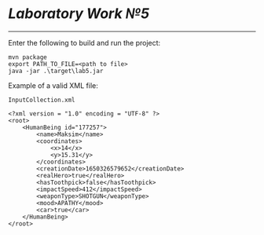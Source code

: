 # _Laboratory Work №5_
***
Enter the following to build and run the project:
~~~
mvn package
export PATH_TO_FILE=<path to file>
java -jar .\target\lab5.jar 
~~~
Example of a valid XML file:

`InputCollection.xml`
~~~
<?xml version = "1.0" encoding = "UTF-8" ?>
<root>
    <HumanBeing id="177257">
        <name>Maksim</name>
        <coordinates>
            <x>14</x>
            <y>15.31</y>
        </coordinates>
        <creationDate>1650326579652</creationDate>
        <realHero>true</realHero>
        <hasToothpick>false</hasToothpick>
        <impactSpeed>412</impactSpeed>
        <weaponType>SHOTGUN</weaponType>
        <mood>APATHY</mood>
        <car>true</car>
    </HumanBeing>
</root>
~~~


